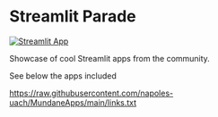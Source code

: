 # Streamlit Parade
[![Streamlit App](https://img.shields.io/badge/Streamlit-Parade-red)](https://share.streamlit.io/napoles-uach/mundaneapps/main/st_parade.py)

Showcase of cool Streamlit apps from the community.

See below the apps included

https://raw.githubusercontent.com/napoles-uach/MundaneApps/main/links.txt
